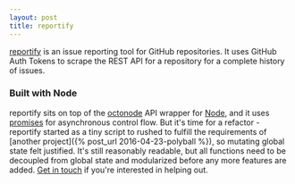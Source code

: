 ```yaml
---
layout: post
title: reportify
---
```


[reportify](https://www.npmjs.com/package/reportify) is an issue reporting tool for GitHub repositories.  It uses GitHub Auth Tokens to scrape the REST API for a repository for a complete history of issues.

### Built with Node

reportify sits on top of the [octonode](https://github.com/pksunkara/octonode) API wrapper for [Node](https://nodejs.org/en/), and it uses [promises](https://www.npmjs.com/package/q) for asynchronous control flow.  But it's time for a refactor - reportify started as a tiny script to rushed to fulfill the requirements of [another project]({% post_url 2016-04-23-polyball %}), so mutating global state felt justified.  It's still reasonably readable, but all functions need to be decoupled from global state and modularized before any more features are added.  [Get in touch](/contact) if you're interested in helping out.
